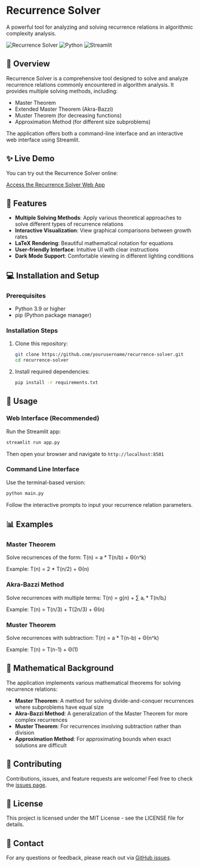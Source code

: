 # Recurrence Solver

A powerful tool for analyzing and solving recurrence relations in algorithmic complexity analysis.

![Recurrence Solver](https://img.shields.io/badge/Recurrence-Solver-3498db)
![Python](https://img.shields.io/badge/Python-3.9+-blue)
![Streamlit](https://img.shields.io/badge/Streamlit-1.12+-red)

## 📖 Overview

Recurrence Solver is a comprehensive tool designed to solve and analyze recurrence relations commonly encountered in algorithm analysis. It provides multiple solving methods, including:

- Master Theorem
- Extended Master Theorem (Akra-Bazzi)
- Muster Theorem (for decreasing functions)
- Approximation Method (for different size subproblems)

The application offers both a command-line interface and an interactive web interface using Streamlit.

## ✨ Live Demo

You can try out the Recurrence Solver online:

[Access the Recurrence Solver Web App](https://recurrence-solver.streamlit.app)

## 🚀 Features

- **Multiple Solving Methods**: Apply various theoretical approaches to solve different types of recurrence relations
- **Interactive Visualization**: View graphical comparisons between growth rates
- **LaTeX Rendering**: Beautiful mathematical notation for equations
- **User-friendly Interface**: Intuitive UI with clear instructions
- **Dark Mode Support**: Comfortable viewing in different lighting conditions

## 💻 Installation and Setup

### Prerequisites

- Python 3.9 or higher
- pip (Python package manager)

### Installation Steps

1. Clone this repository:
   ```bash
   git clone https://github.com/yourusername/recurrence-solver.git
   cd recurrence-solver
   ```

2. Install required dependencies:
   ```bash
   pip install -r requirements.txt
   ```

## 🔧 Usage

### Web Interface (Recommended)

Run the Streamlit app:

```bash
streamlit run app.py
```

Then open your browser and navigate to `http://localhost:8501`

### Command Line Interface

Use the terminal-based version:

```bash
python main.py
```

Follow the interactive prompts to input your recurrence relation parameters.

## 📊 Examples

### Master Theorem

Solve recurrences of the form: T(n) = a * T(n/b) + Θ(n^k)

Example: T(n) = 2 * T(n/2) + Θ(n)

### Akra-Bazzi Method

Solve recurrences with multiple terms: T(n) = g(n) + ∑ aᵢ * T(n/bᵢ)

Example: T(n) = T(n/3) + T(2n/3) + Θ(n)

### Muster Theorem

Solve recurrences with subtraction: T(n) = a * T(n-b) + Θ(n^k)

Example: T(n) = T(n-1) + Θ(1)

## 🧮 Mathematical Background

The application implements various mathematical theorems for solving recurrence relations:

- **Master Theorem**: A method for solving divide-and-conquer recurrences where subproblems have equal size
- **Akra-Bazzi Method**: A generalization of the Master Theorem for more complex recurrences
- **Muster Theorem**: For recurrences involving subtraction rather than division
- **Approximation Method**: For approximating bounds when exact solutions are difficult

## 🤝 Contributing

Contributions, issues, and feature requests are welcome! Feel free to check the [issues page](https://github.com/SSKnT/recurrence-solver/issues).

## 📄 License

This project is licensed under the MIT License - see the LICENSE file for details.

## 📧 Contact

For any questions or feedback, please reach out via [GitHub issues](https://github.com/SSKnT/recurrence-solver/issues).
